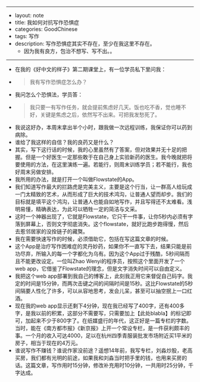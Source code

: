 - --
- layout: note
- title: 我如何对抗写作恐惧症
- categories: GoodChinese
- tags: 写作
- description: 写作恐惧症其实不存在，至少在我这里不存在。
    - 因为我有良方，包治不想写、写不出。。
- --
- 在我的《好中文的样子》第二期课堂上，有一位学员私下里问我：
- > 我有写作恐惧症怎么办？
- 我问怎么个恐惧法，学员答： 
- > 我只要一有写作任务，就会提前焦虑好几天。饭也吃不香，觉也睡不好，关键是焦虑之后，依然写不出来。可把我发愁死了。
- 我说这好办，本周末拿出半个小时，跟我做一次远程训练，我保证你可以药到病除。
- 谁给了我这样的自信？我的良药又是什么？
- 其实，写下这行话的时候，我的心里虽然有了答案，但对效果并无十足的把握。但是一个好医生一定那些敢于在自己身上实验新药的医生。我今晚就把将要使用的方法，在这里演练一遍。若能行，则周末训练学员；若不能行，我也好周末另做安排。
- 我所用的办法，就是打开一个叫做Flowstate的App。
- 我们知道写作最大的拦路虎是完美主义，主要是这个行当，让一群高人给玩成一门太精致的艺术，从而形成了巨大的技术鸿沟，让普通人望而却步。我们的目标就是填平这个鸿沟，让普通人也能自如地写作，并且写得还不太难看。浅明易懂，精确表达，为此可以牺牲一定的简洁与文采。
- 这时一个神器出现了，它就是Flowstate，它只干一件事，让你5秒内必须有字落到屏幕上，否则文字彻底消失。这个flowstate，就好比跑步跑得慢，然后去惹邻居家的没拴链子的藏獒。
- 我在需要快速写作的时候，必须借助它，包括在写这篇文章的时候。
- 这个App是治疗写作困难症的灵丹妙药，如果你不一直写下去，结果只能是前功尽弃，所输入的每一个字都化为乌有。因为这个App过于残酷，5秒间隔而且不能更改设定。一位叫Zhao Wenyi的程序员，按照这个里面开发了一个web app，它借鉴了Flowstate的理念，但是文字消失时间可以自由定义。
- 我把这个web app部署到我自己的博客上，此刻我正用它来督促自己码字。我定的时间是15分钟，而两次击键之间的间隔时间是15秒。这比Flowstate的5秒间隔要人性化了许多，可以从容地思考，发会儿呆，甚至可以抽空抿上一口红酒。
- 现在我的web app显示还剩下4分钟，现在我已经写了400字，还有400多字，是我以前的积累，这部分不需要写，只需要加上【此处blabla】的标记即可，加起来不少于800字了。在纸媒盛行的年代，这正好是一篇专栏的字数。当时，能在《南方都市报》《新京报》上开一个常设专栏，是一件获利颇丰的事。一个月的收入可达4000，足以在杭州四季青服装批发市场附近买1平米的房子，相当于现在的4万元。
- 谁说写作不赚钱？谁说作家没前途？遥想14年前，我写专栏，刘淼炒股，老高买房，我们都有光明的前途，如果我和刘淼当时把手里的钱，也用来买房的话。这篇文章，写作用时15分钟，修改补充用时10分钟，一共用时25分钟，千字达成。
